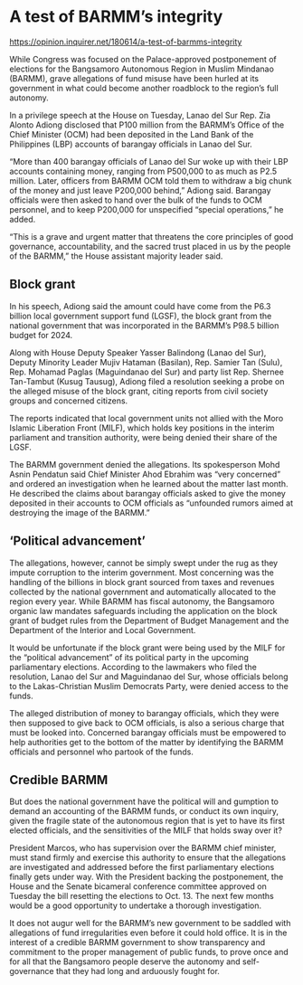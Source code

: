 # A test of BARMM’s integrity

https://opinion.inquirer.net/180614/a-test-of-barmms-integrity









While Congress was focused on the Palace-approved postponement of elections for the Bangsamoro Autonomous Region in Muslim Mindanao (BARMM), grave allegations of fund misuse have been hurled at its government in what could become another roadblock to the region’s full autonomy.

In a privilege speech at the House on Tuesday, Lanao del Sur Rep. Zia Alonto Adiong disclosed that P100 million from the BARMM’s Office of the Chief Minister (OCM) had been deposited in the Land Bank of the Philippines (LBP) accounts of barangay officials in Lanao del Sur.

“More than 400 barangay officials of Lanao del Sur woke up with their LBP accounts containing money, ranging from P500,000 to as much as P2.5 million. Later, officers from BARMM OCM told them to withdraw a big chunk of the money and just leave P200,000 behind,” Adiong said. Barangay officials were then asked to hand over the bulk of the funds to OCM personnel, and to keep P200,000 for unspecified “special operations,” he added.

“This is a grave and urgent matter that threatens the core principles of good governance, accountability, and the sacred trust placed in us by the people of the BARMM,” the House assistant majority leader said.



##  Block grant



In his speech, Adiong said the amount could have come from the P6.3 billion local government support fund (LGSF), the block grant from the national government that was incorporated in the BARMM’s P98.5 billion budget for 2024.

Along with House Deputy Speaker Yasser Balindong (Lanao del Sur), Deputy Minority Leader Mujiv Hataman (Basilan), Rep. Samier Tan (Sulu), Rep. Mohamad Paglas (Maguindanao del Sur) and party list Rep. Shernee Tan-Tambut (Kusug Tausug), Adiong filed a resolution seeking a probe on the alleged misuse of the block grant, citing reports from civil society groups and concerned citizens.

The reports indicated that local government units not allied with the Moro Islamic Liberation Front (MILF), which holds key positions in the interim parliament and transition authority, were being denied their share of the LGSF.

The BARMM government denied the allegations. Its spokesperson Mohd Asnin Pendatun said Chief Minister Ahod Ebrahim was “very concerned” and ordered an investigation when he learned about the matter last month. He described the claims about barangay officials asked to give the money deposited in their accounts to OCM officials as “unfounded rumors aimed at destroying the image of the BARMM.”



##  ‘Political advancement’



The allegations, however, cannot be simply swept under the rug as they impute corruption to the interim government. Most concerning was the handling of the billions in block grant sourced from taxes and revenues collected by the national government and automatically allocated to the region every year. While BARMM has fiscal autonomy, the Bangsamoro organic law mandates safeguards including the application on the block grant of budget rules from the Department of Budget Management and the Department of the Interior and Local Government.

It would be unfortunate if the block grant were being used by the MILF for the “political advancement” of its political party in the upcoming parliamentary elections. According to the lawmakers who filed the resolution, Lanao del Sur and Maguindanao del Sur, whose officials belong to the Lakas-Christian Muslim Democrats Party, were denied access to the funds.

The alleged distribution of money to barangay officials, which they were then supposed to give back to OCM officials, is also a serious charge that must be looked into. Concerned barangay officials must be empowered to help authorities get to the bottom of the matter by identifying the BARMM officials and personnel who partook of the funds.



##  Credible BARMM



But does the national government have the political will and gumption to demand an accounting of the BARMM funds, or conduct its own inquiry, given the fragile state of the autonomous region that is yet to have its first elected officials, and the sensitivities of the MILF that holds sway over it?

President Marcos, who has supervision over the BARMM chief minister, must stand firmly and exercise this authority to ensure that the allegations are investigated and addressed before the first parliamentary elections finally gets under way. With the President backing the postponement, the House and the Senate bicameral conference committee approved on Tuesday the bill resetting the elections to Oct. 13. The next few months would be a good opportunity to undertake a thorough investigation.

It does not augur well for the BARMM’s new government to be saddled with allegations of fund irregularities even before it could hold office. It is in the interest of a credible BARMM government to show transparency and commitment to the proper management of public funds, to prove once and for all that the Bangsamoro people deserve the autonomy and self-governance that they had long and arduously fought for.
